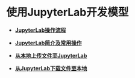 # 使用JupyterLab开发模型<a name="modelarts_30_0007"></a>

-   **[JupyterLab操作流程](JupyterLab操作流程.md)**  

-   **[JupyterLab简介及常用操作](JupyterLab简介及常用操作.md)**  

-   **[从本地上传文件至JupyterLab](从本地上传文件至JupyterLab.md)**  

-   **[从JupyterLab下载文件至本地](从JupyterLab下载文件至本地.md)**  


